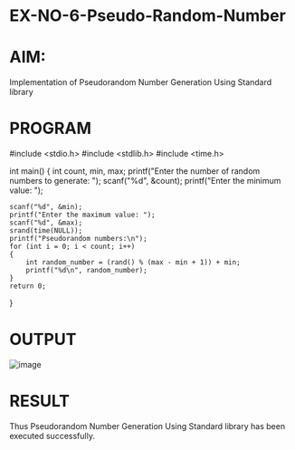# EX-NO-6-Pseudo-Random-Number

# AIM: 

Implementation of Pseudorandom Number Generation Using Standard library
# PROGRAM
#include <stdio.h>
#include <stdlib.h>
#include <time.h>

int main() 
{
    int count, min, max;
    printf("Enter the number of random numbers to generate: ");
    scanf("%d", &count);
    printf("Enter the minimum value: ");
    
    scanf("%d", &min);
    printf("Enter the maximum value: ");
    scanf("%d", &max);
    srand(time(NULL));
    printf("Pseudorandom numbers:\n");   
    for (int i = 0; i < count; i++) 
    {
        int random_number = (rand() % (max - min + 1)) + min;
        printf("%d\n", random_number);
    }
    return 0;
}

# OUTPUT
![image](https://github.com/user-attachments/assets/f5802f42-4f7c-485f-9c0b-cc9ccfb88bd6)

# RESULT 
Thus Pseudorandom Number Generation Using Standard library has been executed successfully.
